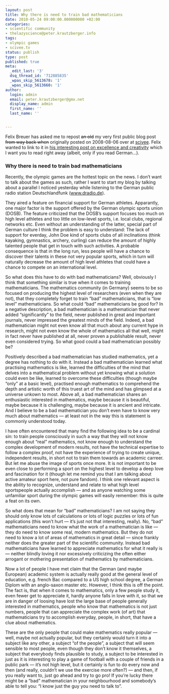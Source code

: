 ```yaml
---
layout: post
title: Why there is need to train bad mathematicians
date: 2010-05-24 09:00:00.000000000 +02:00
categories:
- scientific community
- thelazyscience@peter.krautzberger.info
tags:
- olympic games
- scivee.tv
status: publish
type: post
published: true
meta:
  _edit_last: '3'
  dsq_thread_id: '712885835'
  _wpas_skip_5613678: '1'
  _wpas_skip_5613660: '1'
author:
  login: admin
  email: peter.krautzberger@gmx.net
  display_name: admin
  first_name: ''
  last_name: ''


---
```


Felix Breuer has asked me to repost <del>an old</del> my very first public blog post <del>from way back when</del> originally posted on 2008-08-06 over at [scivee](http://www.scivee.tv). Felix wanted to link to it in [his interesting post on excellence and creativity](http://blog.felixbreuer.net/2010/05/12/excellence-and-creativity.html) which I want you to read right away (albeit, only if you read German…).

### Why there is need to train bad mathematicians

Recently, the olympic games are the hottest topic on the news. I don’t want to talk about the games as such, rather I want to start my blog by talking about a parallel I noticed yesterday while listening to the German public radio station Deutschlandfunk (www.dradio.de).

They aired a feature on financial support for German athletes. Apparantly, one major factor is the support offered by the German olympic sports union (<span class="caps">DOSB</span>). The feature criticized that the DOSB’s support focuses too much on high level athletes and too little on low-level sports, i.e. local clubs, regional networks etc. Even without an understanding of the latter, special part of German culture I think the problem is easy to understand: The lack of support for everday, John Doe kind of sports clubs of all inclinations (think kayaking, gymnastics, archery, curling) can reduce the amount of highly talented people that get in touch with such activities. A probable consequence is that in the long run, less people will have a chance to discover their talents in these not very popular sports, which in turn will naturally decrease the amount of high level athletes that could have a chance to compete on an international level.

So what does this have to do with bad mathematicians? Well, obviously I think that something similar is true when it comes to training mathematicians. The mathematics community (in Germany) seems to be so focused on producing the highest level of researchers (even when they are not), that they completely forget to train “bad” mathematicians, that is “low level” mathematicians. So what could “bad” mathematicians be good for? In a negative description, a bad mathematician is a mathematician that never added “significantly” to the field, never published in great and important journals, never impressed the greatest minds of the field. Indeed, a bad mathematician might not even know all that much about any current hype in research, might not even know the whole of mathematics all that well, might in fact never have published at all, never proven a publishable result, never even considered trying. So what good could a bad mathematician possibly be?

Positively described a bad mathematician has studied mathematics, yet a degree has nothing to do with it. Instead a bad mathematician learned what practising mathematics is like, learned the difficulties of the mind that delves into a mathematical problem without yet knowing what a solution could even be like, learned to overcome these difficulties (though maybe “only” at a basic level), practised enough mathematics to comprehend the depth and artistic worth of this truest art of the mind and has glimpsed at a universe unkown to most. Above all, a bad mathematician shares an enthusiastic interested in mathematics, maybe because it is beautiful, maybe because it is challenging, maybe because it is ancient and intricate. And I believe to be a bad mathematician you don’t even have to know very much about mathematics — at least not in the way this is statement is commonly understood today.

I have often encountered that many find the following idea to be a cardinal sin: to train people consciously in such a way that they will not know enough about “real” mathematics, not know enough to understand the complex development of modern results, not have the technical expertise to follow a complex proof, not have the experience of trying to create unique, independent results, in short not to train them towards an academic carreer. But let me abuse the image of sports once more. It is not important to be even close to performing a sport on the highest level to develop a deep love and fascination for it (though let me remind you that I am talking about active amateur sport here, not pure fandom). I think one relevant aspect is the ability to recognize, understand and relate to what high level sportspeople actually accomplish — and as anyone watching some unfamiliar sport during the olympic games will easily remember: this is quite a feat on its own.

So what does that mean for “bad” mathematicians? I am not saying they should only know lots of calculations or lots of logic puzzles or lots of fun applications (this won’t hurt — it’s just not that interesting, really). No, “bad” mathematicians need to know what the work of a mathematician is like — they do need to know some real, modern mathematics. But they do not need to know a lot of areas of mathematics in great detail — since frankly neither does the greater part of the scientific community. Instead bad mathematicians have learned to appreciate mathematics for what it really is — neither blindly loving it nor excessively criticizing the often either arrogant or mothering presentation of mathematics by mathematicians.

Now a lot of people I have met claim that the German (and maybe European) academic system is actually really good at the general level of education, e.g. french Bac compared to a US high school degree, a German Diplom with an anglo-saxon master etc. However, I think this is off the point. The fact is, that when it comes to mathematics, only a few people study it, even fewer get to appreciate it, hardly anyone falls in love with it, so that we are in danger of loosing have lost the large base of people generally interested in mathematics, people who know that mathematics is not just numbers, people that can appreciate the complex work (of art) that mathematicians try to accomplish everyday, people, in short, that have a clue about mathematics.

These are the only people that could make mathematics really popular — well, maybe not actually popular, but they certainly would turn it into a subject like any other, a subject “of the people”, a subject that will seem sensible to most people, even though they don’t know it themselves, a subject that everybody finds plausible to study, a subject to be interested in just as it is interesting to play a game of football with a couple of friends in a public park — it’s not high level, but it certainly is fun to do every now and then (and really, couldn’t we use the exercise more often?) — and then, if you really want to, just go ahead and try to go pro! If you’re lucky there might be a “bad” mathematician in your neighbourhood and somebody’s able to tell you: “I know just the guy you need to talk to”.